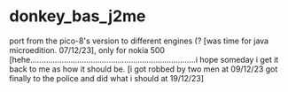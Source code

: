 # donkey_bas_j2me
port from the pico-8's version to different engines (? [was time for java microedition. 07/12/23], only for nokia 500 [hehe..........................................................................i hope someday i get it back to me as how it should be. [i got robbed by two men at 09/12/23 got finally to the police and did what i should at 19/12/23]
